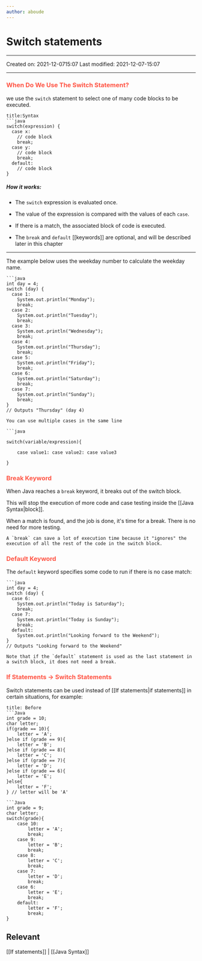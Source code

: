 ```yaml
---
author: aboude
---
```

# Switch statements
___

Created on: 2021-12-0715:07
Last modified: 2021-12-07-15:07

___

### <span style="color: #ff5545;text-transform: capitalize;"> When do we use the switch statement?</span>

we use the `switch` statement to select one of many code blocks to be executed.

```ad-example
title:Syntax
```java
switch(expression) {
  case x:
    // code block
    break;
  case y:
    // code block
    break;
  default:
    // code block
}
```

##### How it works:

-   The `switch` expression is evaluated once.

-   The value of the expression is compared with the values of each `case`.
-   If there is a match, the associated block of code is executed.
-   The `break` and `default` [[keywords]] are optional, and will be described later in this chapter
___
The example below uses the weekday number to calculate the weekday name.
```ad-example
```java
int day = 4;
switch (day) {
  case 1:
    System.out.println("Monday");
    break;
  case 2:
    System.out.println("Tuesday");
    break;
  case 3:
    System.out.println("Wednesday");
    break;
  case 4:
    System.out.println("Thursday");
    break;
  case 5:
    System.out.println("Friday");
    break;
  case 6:
    System.out.println("Saturday");
    break;
  case 7:
    System.out.println("Sunday");
    break;
}
// Outputs "Thursday" (day 4)
```

```ad-note
You can use multiple cases in the same line

```java

switch(variable/expression){

	case value1: case value2: case value3

}

```

### <span style="color: #ff5545;text-transform: capitalize;">break keyword</span>

When Java reaches a `break` keyword, it breaks out of the switch block.

This will stop the execution of more code and case testing inside the [[Java Syntax|block]].

When a match is found, and the job is done, it's time for a break. There is no need for more testing.
	
```ad-info
A `break` can save a lot of execution time because it "ignores" the execution of all the rest of the code in the switch block.
```

### <span style="color: #ff5545;text-transform: capitalize;">default keyword</span>
The `default` keyword specifies some code to run if there is no case match:

```ad-example
```java
int day = 4;
switch (day) {
  case 6:
    System.out.println("Today is Saturday");
    break;
  case 7:
    System.out.println("Today is Sunday");
    break;
  default:
    System.out.println("Looking forward to the Weekend");
}
// Outputs "Looking forward to the Weekend"
```

```ad-note
Note that if the `default` statement is used as the last statement in a switch block, it does not need a break.
```

### <span style="color: #ff5545;text-transform: capitalize;">if statements → switch statements</span>

Switch statements can be used instead of [[If statements|if statements]] in certain situations, for example:

```ad-Dont
title: Before
```Java
int grade = 10;
char letter;
if(grade == 10){
	letter = 'A';
}else if (grade == 9){
	letter = 'B';
}else if (grade == 8){
	letter = 'C';
}else if (grade == 7){
	letter = 'D';
}else if (grade == 6){
	letter = 'E';
}else{
	letter = 'F';
} // letter will be 'A'
```
```ad-Do
```Java
int grade = 9;
char letter;
switch(grade){
	case 10:
		letter = 'A';
		break;
	case 9:
		letter = 'B';
		break;
	case 8:
		letter = 'C';
		break;
	case 7:
		letter = 'D';
		break;
	case 6:
		letter = 'E';
		break;
	default:
		letter = 'F';
		break;
}
```

## Relevant
[[If statements]] | [[Java Syntax]]